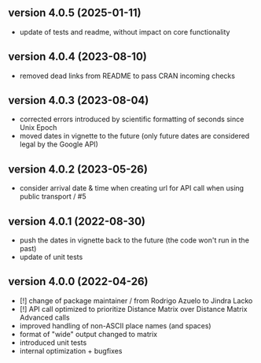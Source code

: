 ## version 4.0.5 (2025-01-11)

- update of tests and readme, without impact on core functionality

## version 4.0.4 (2023-08-10)

- removed dead links from README to pass CRAN incoming checks

## version 4.0.3 (2023-08-04)

- corrected errors introduced by scientific formatting of seconds since Unix Epoch
- moved dates in vignette to the future (only future dates are considered legal by the Google API)

## version 4.0.2 (2023-05-26)

- consider arrival date & time when creating url for API call when using public transport / #5

## version 4.0.1 (2022-08-30)

- push the dates in vignette back to the future (the code won't run in the past)
- update of unit tests

## version 4.0.0 (2022-04-26)
 
 - [!] change of package maintainer / from Rodrigo Azuelo to Jindra Lacko
 - [!] API call optimized to prioritize Distance Matrix over Distance Matrix Advanced calls
 - improved handling of non-ASCII place names (and spaces)
 - format of "wide" output changed to matrix
 - introduced unit tests
 - internal optimization + bugfixes
